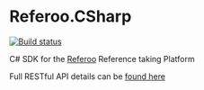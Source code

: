 # Referoo.CSharp

[![Build status](https://dev.azure.com/wizardsoftglobal/Recruit%20Wizard/_apis/build/status/Referoo.CSharp)](https://dev.azure.com/wizardsoftglobal/Recruit%20Wizard/_build/latest?definitionId=51)

C# SDK for the [Referoo](https://referoo.com.au) Reference taking Platform

Full RESTful API details can be [found here](https://api.sandbox.referoo.com.au/)
